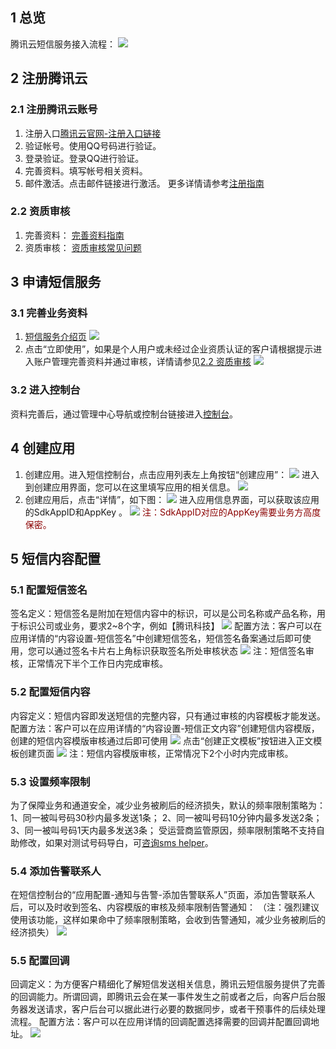 ## 1 总览
腾讯云短信服务接入流程：
![](//mc.qcloudimg.com/static/img/54c5e0236d0a4185dc45b8052ff4a598/image.png)

## 2 注册腾讯云
### 2.1 注册腾讯云账号
1)	注册入口[腾讯云官网-注册入口链接](http://manage.qcloud.com/developerCenter/registUser.php)
2)	验证帐号。使用QQ号码进行验证。
3)	登录验证。登录QQ进行验证。
4)	完善资料。填写帐号相关资料。
5)	邮件激活。点击邮件链接进行激活。
更多详情请参考[注册指南](http://bbs.qcloud.com/thread-2378-1-1.html)
### 2.2 资质审核
1)	完善资料：
[完善资料指南](http://bbs.qcloud.com/forum.php?mod=viewthread&tid=2358&extra=page%3D1)
2)	资质审核：
[资质审核常见问题](http://bbs.qcloud.com/forum.php?mod=viewthread&tid=2364&extra=page%3D1)

## 3 申请短信服务
### 3.1 完善业务资料
1)	[短信服务介绍页](http://www.qcloud.com/product/sms.html)
![](//mc.qcloudimg.com/static/img/f3d9037d726fd9d022943835feb502f4/image.png)
2)	点击“立即使用”，如果是个人用户或未经过企业资质认证的客户请根据提示进入账户管理完善资料并通过审核，详情请参见[2.2 资质审核](https://www.qcloud.com/doc/product/382/%E6%8E%A5%E5%85%A5%E6%8C%87%E5%8D%97#2.2-.E8.B5.84.E8.B4.A8.E5.AE.A1.E6.A0.B8)
![](//mc.qcloudimg.com/static/img/0bf4ca3b61db958d5313a48b0c014399/image.png)
### 3.2 进入控制台
资料完善后，通过管理中心导航或控制台链接进入[控制台](http://console.qcloud.com/sms)。

## 4 创建应用
1)	创建应用。进入短信控制台，点击应用列表左上角按钮“创建应用”：
![](//mc.qcloudimg.com/static/img/c996d30ff1ee445283abb063f146cb80/image.png)
进入到创建应用界面，您可以在这里填写应用的相关信息。
![](//mc.qcloudimg.com/static/img/f72564978e952b022b78a575038258a4/image.png)
2)	创建应用后，点击“详情”，如下图：
![](//mc.qcloudimg.com/static/img/9d287f22c7f1b7f7ac488f4e0a1a4f24/image.png)
进入应用信息界面，可以获取该应用的SdkAppID和AppKey 。
![](//mc.qcloudimg.com/static/img/8dddca3e976d329c88ca6d52c21275c9/image.png)
<font color=DarkRed>注：SdkAppID对应的AppKey需要业务方高度保密。</font>

## 5 短信内容配置
### 5.1	配置短信签名
签名定义：短信签名是附加在短信内容中的标识，可以是公司名称或产品名称，用于标识公司或业务，要求2~8个字，例如【腾讯科技】
![](//mccdn.qcloud.com/static/img/0db3d6633b85ec04b05773b25b0190f2/image.png)
配置方法：客户可以在应用详情的“内容设置-短信签名”中创建短信签名，短信签名备案通过后即可使用，您可以通过签名卡片右上角标识获取签名所处审核状态
![](//mc.qcloudimg.com/static/img/457e33895a47a11634d51d2f93830e5a/image.png)
注：短信签名审核，正常情况下半个工作日内完成审核。
### 5.2	配置短信内容
内容定义：短信内容即发送短信的完整内容，只有通过审核的内容模板才能发送。
配置方法：客户可以在应用详情的“内容设置-短信正文内容”创建短信内容模版，创建的短信内容模版审核通过后即可使用
![](//mc.qcloudimg.com/static/img/f55fc34f13ef65f487ccc0dad1e5e3a9/image.png)
点击“创建正文模板”按钮进入正文模板创建页面
![](//mc.qcloudimg.com/static/img/d64e1ba203343e4936351a0dd474e818/image.png)
注：短信内容模版审核，正常情况下2个小时内完成审核。
### 5.3 设置频率限制
为了保障业务和通道安全，减少业务被刷后的经济损失，默认的频率限制策略为：
1、同一被叫号码30秒内最多发送1条； 
2、同一被叫号码10分钟内最多发送2条； 
3、同一被叫号码1天内最多发送3条； 
受运营商监管原因，频率限制策略不支持自助修改，如果对测试号码导白，可[咨询sms helper](/document/product/382/3773)。
### 5.4 添加告警联系人
在短信控制台的“应用配置-通知与告警-添加告警联系人”页面，添加告警联系人后，可以及时收到签名、内容模版的审核及频率限制告警通知：
（注：强烈建议使用该功能，这样如果命中了频率限制策略，会收到告警通知，减少业务被刷后的经济损失）
![](//mc.qcloudimg.com/static/img/eb48d970c482cd638c528e9f95e3ab24/image.png)
### 5.5 配置回调
回调定义：为方便客户精细化了解短信发送相关信息，腾讯云短信服务提供了完善的回调能力。所谓回调，即腾讯云会在某一事件发生之前或者之后，向客户后台服务器发送请求，客户后台可以据此进行必要的数据同步，或者干预事件的后续处理流程。
配置方法：客户可以在应用详情的回调配置选择需要的回调并配置回调地址。
![](//mc.qcloudimg.com/static/img/bf7883d3f4458937655d350919539fff/image.png)